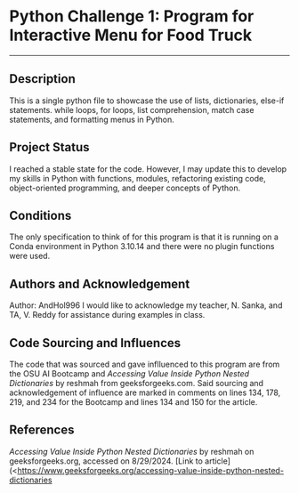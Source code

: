 # **Python Challenge 1**: Program for Interactive Menu for Food Truck
***
## Description
This is a single python file to showcase the use of lists, dictionaries, else-if statements. while loops, for loops, list comprehension, match case statements, and formatting menus in Python.

## Project Status
I reached a stable state for the code. However, I may update this to develop my skills in Python with functions, modules, refactoring existing code, object-oriented programming, and deeper concepts of Python.

## Conditions
The only specification to think of for this program is that it is running on a Conda environment in Python 3.10.14 and there were no plugin functions were used.

## Authors and Acknowledgement
Author: AndHol996
I would like to acknowledge my teacher, N. Sanka, and TA, V. Reddy for assistance during examples in class.

## Code Sourcing and Influences
The code that was sourced and gave inflluenced to this program are from the OSU AI Bootcamp and *Accessing Value Inside Python Nested Dictionaries* by reshmah from geeksforgeeks.com. Said sourcing and acknowledgement of influence are marked in comments on lines 134, 178, 219, and 234 for the Bootcamp and lines 134 and 150 for the article.

## References 
*Accessing Value Inside Python Nested Dictionaries* by reshmah on geeksforgeeks.org, accessed on 8/29/2024. [Link to article](<https://www.geeksforgeeks.org/accessing-value-inside-python-nested-dictionaries
